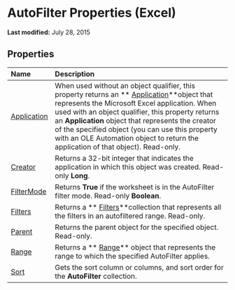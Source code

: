 
# AutoFilter Properties (Excel)

 **Last modified:** July 28, 2015


## Properties



|**Name**|**Description**|
|:-----|:-----|
| [Application](2eb42f8c-6b69-9379-48f1-11f4f4e02b24.md)|When used without an object qualifier, this property returns an  ** [Application](19b73597-5cf9-4f56-8227-b5211f657f6f.md)**object that represents the Microsoft Excel application. When used with an object qualifier, this property returns an  **Application** object that represents the creator of the specified object (you can use this property with an OLE Automation object to return the application of that object). Read-only.|
| [Creator](15231f8b-f5ce-8560-f157-15676d038f89.md)|Returns a 32-bit integer that indicates the application in which this object was created. Read-only  **Long**.|
| [FilterMode](0ddb62ff-9474-7226-5ad6-a07a4970aff0.md)|Returns  **True** if the worksheet is in the AutoFilter filter mode. Read-only **Boolean**.|
| [Filters](4a22dcab-4d06-01a8-7811-4590cf28f506.md)|Returns a  ** [Filters](a714ed69-7772-5ade-3acd-f3e3d98db62c.md)**collection that represents all the filters in an autofiltered range. Read-only.|
| [Parent](d656aaeb-f72b-9d38-4f3e-2e6363444181.md)|Returns the parent object for the specified object. Read-only.|
| [Range](f8d1aca1-0d69-161a-981a-4dd10826e9d6.md)|Returns a  ** [Range](b8207778-0dcc-4570-1234-f130532cc8cd.md)** object that represents the range to which the specified AutoFilter applies.|
| [Sort](1aa1a8b3-cd7a-899d-897e-fa47f4bdec67.md)|Gets the sort column or columns, and sort order for the  **AutoFilter** collection.|
